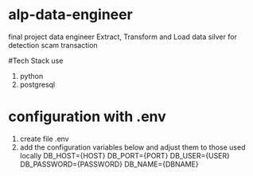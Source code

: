 # alp-data-engineer
final project data engineer
Extract, Transform and Load data silver for detection scam transaction

#Tech Stack use
1. python
2. postgresql

# configuration with .env
1. create file .env
2. add the configuration variables below and adjust them to those used locally
DB_HOST={HOST}
DB_PORT={PORT}
DB_USER={USER}
DB_PASSWORD={PASSWORD}
DB_NAME={DBNAME}
